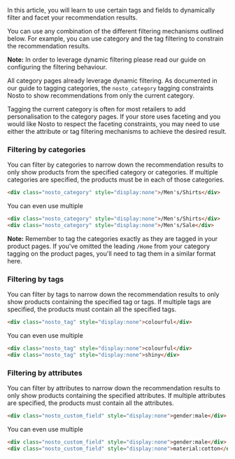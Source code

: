 In this article, you will learn to use certain tags and fields to dynamically filter and facet your recommendation results.

You can use any combination of the different filtering mechanisms outlined below. For example, you can use category and the tag filtering to constrain the recommendation results.

**Note:** In order to leverage dynamic filtering please read our guide on configuring the filtering behaviour.

All category pages already leverage dynamic filtering. As documented in our guide to tagging categories, the `nosto_category` tagging constraints Nosto to show recommendations from only the current category.

Tagging the current category is often for most retailers to add personalisation to the category pages. If your store uses faceting and you would like Nosto to respect the faceting constraints, you may need to use either the attribute or tag filtering mechanisms to achieve the desired result.

### **Filtering by categories**

You can filter by categories to narrow down the recommendation results to only show products from the specified category or categories. If multiple categories are specified, the products must be in each of those categories.

```html
<div class="nosto_category" style="display:none">/Men's/Shirts</div>
```

You can even use multiple

```html
<div class="nosto_category" style="display:none">/Men's/Shirts</div>
<div class="nosto_category" style="display:none">/Men's/Sale</div>
```

**Note:** Remember to tag the categories exactly as they are tagged in your product pages. If you've omitted the leading `/Home` from your category tagging on the product pages, you'll need to tag them in a similar format here.

### Filtering by tags

You can filter by tags to narrow down the recommendation results to only show products containing the specified tag or tags. If multiple tags are specified, the products must contain all the specified tags.

```html
<div class="nosto_tag" style="display:none">colourful</div>
```

You can even use multiple

```html
<div class="nosto_tag" style="display:none">colourful</div>
<div class="nosto_tag" style="display:none">shiny</div>
```

### Filtering by attributes

You can filter by attributes to narrow down the recommendation results to only show products containing the specified attributes. If multiple attributes are specified, the products must contain all the attributes.

```html
<div class="nosto_custom_field" style="display:none">gender:male</div>
```

You can even use multiple

```html
<div class="nosto_custom_field" style="display:none">gender:male</div>
<div class="nosto_custom_field" style="display:none">material:cotton</div>
```